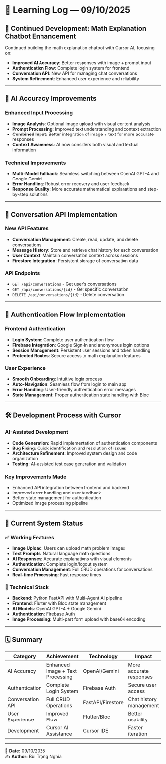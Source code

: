 # 🧠 Learning Log — 09/10/2025

## 🚀 Continued Development: Math Explanation Chatbot Enhancement

Continued building the math explanation chatbot with Cursor AI, focusing on:

- **Improved AI Accuracy**: Better responses with image + prompt input
- **Authentication Flow**: Complete login system for frontend
- **Conversation API**: New API for managing chat conversations
- **System Refinement**: Enhanced user experience and reliability

---

## 🤖 AI Accuracy Improvements

### Enhanced Input Processing

- **Image Analysis**: Optional image upload with visual content analysis
- **Prompt Processing**: Improved text understanding and context extraction
- **Combined Input**: Better integration of image + text for more accurate responses
- **Context Awareness**: AI now considers both visual and textual information

### Technical Improvements

- **Multi-Model Fallback**: Seamless switching between OpenAI GPT-4 and Google Gemini
- **Error Handling**: Robust error recovery and user feedback
- **Response Quality**: More accurate mathematical explanations and step-by-step solutions

---

## 💬 Conversation API Implementation

### New API Features

- **Conversation Management**: Create, read, update, and delete conversations
- **Message History**: Store and retrieve chat history for each conversation
- **User Context**: Maintain conversation context across sessions
- **Firestore Integration**: Persistent storage of conversation data

### API Endpoints

- `GET /api/conversations` - Get user's conversations
- `GET /api/conversations/{id}` - Get specific conversation
- `DELETE /api/conversations/{id}` - Delete conversation

---

## 🔐 Authentication Flow Implementation

### Frontend Authentication

- **Login System**: Complete user authentication flow
- **Firebase Integration**: Google Sign-In and anonymous login options
- **Session Management**: Persistent user sessions and token handling
- **Protected Routes**: Secure access to math explanation features

### User Experience

- **Smooth Onboarding**: Intuitive login process
- **Auto-Navigation**: Seamless flow from login to main app
- **Error Handling**: User-friendly authentication error messages
- **State Management**: Proper authentication state handling with Bloc

---

## 🛠️ Development Process with Cursor

### AI-Assisted Development

- **Code Generation**: Rapid implementation of authentication components
- **Bug Fixing**: Quick identification and resolution of issues
- **Architecture Refinement**: Improved system design and code organization
- **Testing**: AI-assisted test case generation and validation

### Key Improvements Made

- Enhanced API integration between frontend and backend
- Improved error handling and user feedback
- Better state management for authentication
- Optimized image processing pipeline

---

## 🎯 Current System Status

### ✅ Working Features

- **Image Upload**: Users can upload math problem images
- **Text Prompts**: Natural language math questions
- **AI Responses**: Accurate explanations with visual elements
- **Authentication**: Complete login/logout system
- **Conversation Management**: Full CRUD operations for conversations
- **Real-time Processing**: Fast response times

### 🔧 Technical Stack

- **Backend**: Python FastAPI with Multi-Agent AI pipeline
- **Frontend**: Flutter with Bloc state management
- **AI Models**: OpenAI GPT-4 + Google Gemini
- **Authentication**: Firebase Auth
- **Image Processing**: Multi-part form upload with base64 encoding

---

## 🗓 Summary

| Category         | Achievement                      | Technology        | Impact                  |
| ---------------- | -------------------------------- | ----------------- | ----------------------- |
| AI Accuracy      | Enhanced Image + Text Processing | OpenAI/Gemini     | More accurate responses |
| Authentication   | Complete Login System            | Firebase Auth     | Secure user access      |
| Conversation API | Full CRUD Operations             | FastAPI/Firestore | Chat history management |
| User Experience  | Improved Flow                    | Flutter/Bloc      | Better usability        |
| Development      | Cursor AI Assistance             | Cursor IDE        | Faster iteration        |

---

📅 **Date:** 09/10/2025  
✍️ **Author:** Bùi Trọng Nghĩa

